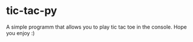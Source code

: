 # tic-tac-py
A simple programm that allows you to play tic tac toe in the console. Hope you enjoy :)
